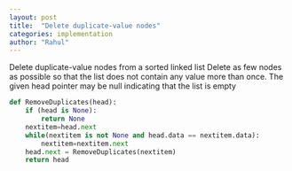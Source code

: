 ```yaml
---
layout: post
title:  "Delete duplicate-value nodes"
categories: implementation
author: "Rahul"
---
```

Delete duplicate-value nodes from a sorted linked list
Delete as few nodes as possible so that the list does not contain any value more than once. 
The given head pointer may be null indicating that the list is empty
```python
def RemoveDuplicates(head):
    if (head is None):
        return None
    nextitem=head.next
    while(nextitem is not None and head.data == nextitem.data):
        nextitem=nextitem.next
    head.next = RemoveDuplicates(nextitem)
    return head
    
```
